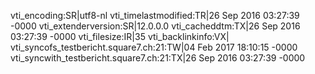 vti_encoding:SR|utf8-nl
vti_timelastmodified:TR|26 Sep 2016 03:27:39 -0000
vti_extenderversion:SR|12.0.0.0
vti_cacheddtm:TX|26 Sep 2016 03:27:39 -0000
vti_filesize:IR|35
vti_backlinkinfo:VX|
vti_syncofs_testbericht.square7.ch\:21:TW|04 Feb 2017 18:10:15 -0000
vti_syncwith_testbericht.square7.ch\:21:TX|26 Sep 2016 03:27:39 -0000
